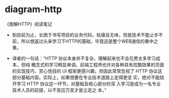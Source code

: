 # diagram-http
《图解HTTP》阅读笔记


- 到目前为止，长困于书写项目的业务代码，枯燥且无味，但是技术不能止步不前，所以想返过头来学习下HTTP的基础，毕竟这是整个WEB通信的重中之重。

- 译者的一句话：“HTTP 协议本身并不复杂，理解起来也不会花费太多学习成本，但纯
概念式的学习稍显单调。前端工程师也许对各种具有炫酷效果的页面
的实现技巧、赏心悦目的 UI 框架更感兴趣，但因此常常忽视了 HTTP
协议这部分基础内容。实际上，如果想要在专业技术道路上走得更坚
实，绝对不能绕开学习 HTTP 协议这一环节。对基础及核心部分的深
入学习是成为一名专业技术人员的前提，以不变应万变才是立足之
本。”